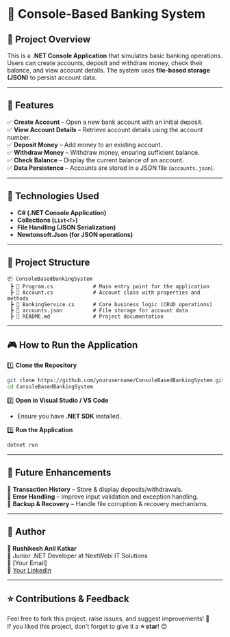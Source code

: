 # 🏦 Console-Based Banking System

## 📌 Project Overview
This is a **.NET Console Application** that simulates basic banking operations. Users can create accounts, deposit and withdraw money, check their balance, and view account details. The system uses **file-based storage (JSON)** to persist account data.

---

## 🚀 Features
✅ **Create Account** – Open a new bank account with an initial deposit.  
✅ **View Account Details** – Retrieve account details using the account number.  
✅ **Deposit Money** – Add money to an existing account.  
✅ **Withdraw Money** – Withdraw money, ensuring sufficient balance.  
✅ **Check Balance** – Display the current balance of an account.  
✅ **Data Persistence** – Accounts are stored in a JSON file (`accounts.json`).  

---

## 🔧 Technologies Used
- **C# (.NET Console Application)**
- **Collections (`List<T>`)**
- **File Handling (JSON Serialization)**
- **Newtonsoft.Json (for JSON operations)**

---

## 📂 Project Structure

```
📦 ConsoleBasedBankingSystem
 ┣ 📜 Program.cs             # Main entry point for the application
 ┣ 📜 Account.cs             # Account class with properties and methods
 ┣ 📜 BankingService.cs      # Core business logic (CRUD operations)
 ┣ 📜 accounts.json          # File storage for account data
 ┣ 📜 README.md              # Project documentation
```

---

## 🎮 How to Run the Application

1️⃣ **Clone the Repository**
```sh
git clone https://github.com/yourusername/ConsoleBasedBankingSystem.git
cd ConsoleBasedBankingSystem
```

2️⃣ **Open in Visual Studio / VS Code**  
- Ensure you have **.NET SDK** installed.

3️⃣ **Run the Application**  
```sh
dotnet run
```

---

## 📝 Future Enhancements
🔹 **Transaction History** – Store & display deposits/withdrawals.  
🔹 **Error Handling** – Improve input validation and exception handling.  
🔹 **Backup & Recovery** – Handle file corruption & recovery mechanisms.  

---

## 📌 Author
**👤 Rushikesh Anil Katkar**  
💼 Junior .NET Developer at NextWebi IT Solutions  
📧 [Your Email]  
🔗 [Your LinkedIn](https://www.linkedin.com/in/yourprofile/)  

---

## ⭐ Contributions & Feedback
Feel free to fork this project, raise issues, and suggest improvements! 🚀  
If you liked this project, don't forget to give it a **⭐ star**! 😊  
